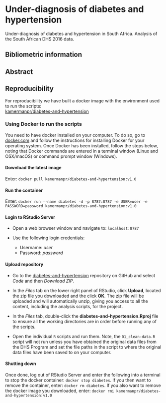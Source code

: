 # Under-diagnosis of diabetes and hypertension

Under-diagnosis of diabetes and hypertension in South Africa. Analysis of the South African DHS 2016 data.

## Bibliometric information


## Abstract


## Reproducibility

For reproducibility we have built a docker image with the environment used to run the scripts:  
[kamermanpr/diabetes-and-hypertension](https://hub.docker.com/repository/docker/kamermanpr/diabetes-and-hypertension)

### Using Docker to run the scripts

You need to have docker installed on your computer. To do so, go to [docker.com](https://www.docker.com/community-edition#/download) and follow the instructions for installing Docker for your operating system. Once Docker has been installed, follow the steps below, noting that Docker commands are entered in a terminal window (Linux and OSX/macOS) or command prompt window (Windows). 

#### Download the latest image

Enter: `docker pull kamermanpr/diabetes-and-hypertension:v1.0`

#### Run the container

Enter: `docker run --name diabetes -d -p 8787:8787 -e USER=user -e PASSWORD=password kamermanpr/diabetes-and-hypertension:v1.0`

#### Login to RStudio Server

- Open a web browser window and navigate to: `localhost:8787`

- Use the following login credentials: 
    - Username: _user_	
    - Password: _password_
    
#### Upload repository

- Go to the [diabetes-and-hypertension](https://github.com/kamermanpr/diabetes-and-hypertension.git) repository on GitHub and select _Code_ and then _Download ZIP_.

- In the _Files_ tab on the lower right panel of RStudio, click **Upload**, located the zip file you downloaded and the click **OK**. The zip file will be uploaded and will automatically unzip, giving you access to all the content, including the analysis scripts, for the project.

- In the _Files_ tab, double-click the **diabetes-and-hypertension.Rproj** file to ensure all the working directories are in order before running any of the scripts.

- Open the individual `R` scripts and run them. Note, the `01_clean-data.R` script will not run unless you have obtained the original data files from the DHS Program and set the file paths in the script to where the original data files have been saved to on your computer.

#### Shutting down

Once done, log out of RStudio Server and enter the following into a terminal to stop the docker container: `docker stop diabetes`. If you then want to remove the container, enter: `docker rm diabetes`. If you also want to remove the docker image you downloaded, enter: `docker rmi kamermanpr/diabetes-and-hypertension:v1.0`
